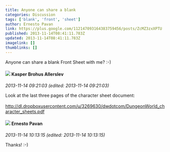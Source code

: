 ```yaml
---
title: Anyone can share a blank
categories: Discussion
tags: ['blank', 'front', 'sheet']
author: Ernesto Pavan
link: https://plus.google.com/112147093164383759456/posts/ZcMZ3zxXPTU
published: 2013-11-14T08:41:11.783Z
updated: 2013-11-14T08:41:11.783Z
imagelink: []
thumblinks: []
---
```


Anyone can share a blank Front Sheet with me? :-)
<div id='comment z13fyptwosqzyvyq204ce5sgwk2lszcai0s'>
  <h4><img src='{{site.baseurl}}//images/avatars/110937611143261107555_photo.jpg'> Kasper Brohus Allerslev</h4>
      <p><cite>2013-11-14 09:21:03 (edited: 2013-11-14 09:21:03)</cite></p>
        <p>Look at the last three pages of the character sheet document:<br /><br /><a href="http://dl.dropboxusercontent.com/u/3269630/dwdotcom/DungeonWorld_character_sheets.pdf" class="ot-anchor">http://dl.dropboxusercontent.com/u/3269630/dwdotcom/DungeonWorld_character_sheets.pdf</a></p>
</div>
        

<div id='comment z13fyptwosqzyvyq204ce5sgwk2lszcai0s'>
  <h4><img src='{{site.baseurl}}//images/avatars/112147093164383759456_photo.jpg'> Ernesto Pavan</h4>
      <p><cite>2013-11-14 10:13:15 (edited: 2013-11-14 10:13:15)</cite></p>
        <p>Thanks! :-)</p>
</div>
        
